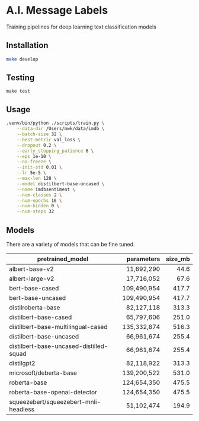 # A.I. Message Labels

Training pipelines for deep learning text classification models

## Installation

```bash
make develop
```

## Testing

```bash1
make test
```

## Usage

```bash
.venv/bin/python ./scripts/train.py \
    --data-dir /Users/mwk/data/imdb \
    --batch-size 32 \
    --best-metric val_loss \
    --dropout 0.2 \
    --early_stopping_patience 6 \
    --eps 1e-10 \
    --no-freeze \
    --init-std 0.01 \
    --lr 5e-5 \
    --max-len 128 \
    --model distilbert-base-uncased \
    --name imdbsentiment \
    --num-classes 2 \
    --num-epochs 16 \
    --num-hidden 0 \
    --num-steps 32
```

## Models

There are a variety of models that can be fine tuned.

| pretrained_model                          |   parameters |   size_mb |
|-------------------------------------------|-------------:|----------:|
| albert-base-v2                            |   11,692,290 |      44.6 |
| albert-large-v2                           |   17,716,052 |      67.6 |
| bert-base-cased                           |  109,490,954 |     417.7 |
| bert-base-uncased                         |  109,490,954 |     417.7 |
| distilroberta-base                        |   82,127,118 |     313.3 |
| distilbert-base-cased                     |   65,797,606 |     251.0 |
| distilbert-base-multilingual-cased        |  135,332,874 |     516.3 |
| distilbert-base-uncased                   |   66,961,674 |     255.4 |
| distilbert-base-uncased-distilled-squad   |   66,961,674 |     255.4 |
| distilgpt2                                |   82,118,922 |     313.3 |
| microsoft/deberta-base                    |  139,200,522 |     531.0 |
| roberta-base                              |  124,654,350 |     475.5 |
| roberta-base-openai-detector              |  124,654,350 |     475.5 |
| squeezebert/squeezebert-mnli-headless     |   51,102,474 |     194.9 |
